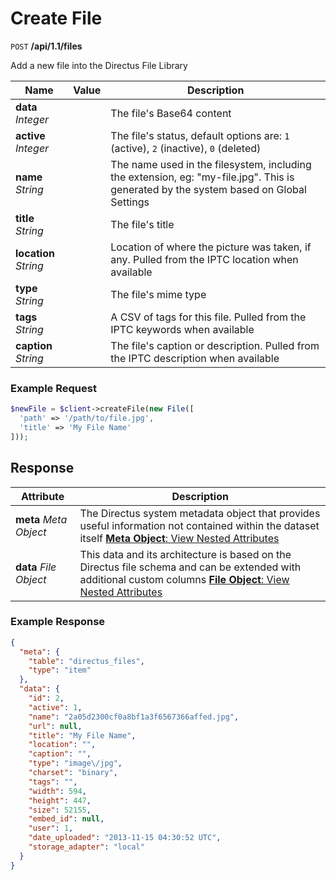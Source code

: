 # Create File

<span class="request">`POST` **/api/1.1/files**</span>

<span class="description">Add a new file into the Directus File Library</span>

<span class="arguments">Name</span> | Value | Description
--------|-----|------------
**data** _Integer_            | | The file's Base64 content
**active** _Integer_            | | The file's status, default options are: `1` (active), `2` (inactive), `0` (deleted)
**name** _String_               | | The name used in the filesystem, including the extension, eg: "my-file.jpg". This is generated by the system based on Global Settings
**title** _String_              | | The file's title
**location** _String_           | | Location of where the picture was taken, if any. Pulled from the IPTC location when available
**type** _String_               | | The file's mime type
**tags** _String_               | | A CSV of tags for this file. Pulled from the IPTC keywords when available
**caption** _String_            | | The file's caption or description. Pulled from the IPTC description when available

### Example Request

```php
$newFile = $client->createFile(new File([
  'path' => '/path/to/file.jpg',
  'title' => 'My File Name'
]));
```

## Response

<span class="attributes">Attribute</span> | Description
--------|------------
**meta** _Meta Object_ | The Directus system metadata object that provides useful information not contained within the dataset itself [**Meta Object**: View Nested Attributes](/overview/objects-model.md#meta-object)
**data** _File Object_ | <span class="custom">This data and its architecture is based on the Directus file schema and can be extended with additional custom columns</span> [**File Object**: View Nested Attributes](/overview/objects-model.md#file-object)

### Example Response

```json
{
  "meta": {
    "table": "directus_files",
    "type": "item"
  },
  "data": {
    "id": 2,
    "active": 1,
    "name": "2a05d2300cf0a8bf1a3f6567366affed.jpg",
    "url": null,
    "title": "My File Name",
    "location": "",
    "caption": "",
    "type": "image\/jpg",
    "charset": "binary",
    "tags": "",
    "width": 594,
    "height": 447,
    "size": 52155,
    "embed_id": null,
    "user": 1,
    "date_uploaded": "2013-11-15 04:30:52 UTC",
    "storage_adapter": "local"
  }
}
```
